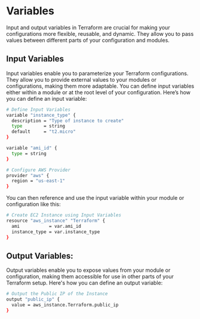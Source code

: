 # Variables
Input and output variables in Terraform are crucial for making your configurations more flexible, reusable, and dynamic. They allow you to pass values between different parts of your configuration and modules.

## Input Variables
Input variables enable you to parameterize your Terraform configurations. They allow you to provide external values to your modules or configurations, making them more adaptable. You can define input variables either within a module or at the root level of your configuration. Here’s how you can define an input variable:

```bash
# Define Input Variables
variable "instance_type" {
  description = "Type of instance to create"
  type        = string
  default     = "t2.micro"
}

variable "ami_id" {
  type = string
}

# Configure AWS Provider
provider "aws" {
  region = "us-east-1"
}
```

You can then reference and use the input variable within your module or configuration like this:
```bash
# Create EC2 Instance using Input Variables
resource "aws_instance" "Terraform" {
  ami           = var.ami_id
  instance_type = var.instance_type
}
```

## Output Variables:
Output variables enable you to expose values from your module or configuration, making them accessible for use in other parts of your Terraform setup. Here's how you can define an output variable:

```bash
# Output the Public IP of the Instance
output "public_ip" {
  value = aws_instance.Terraform.public_ip
}
```
